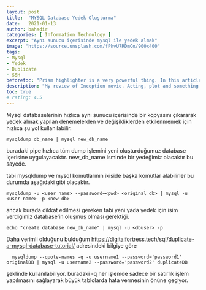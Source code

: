 ```yaml
---
layout: post
title:  "MYSQL Database Yedek Oluşturma"
date:   2021-01-13
author: bahadir
categories: [ Information Technology ]
excerpt: "Aynı sunucu içerisinde mysql ile yedek almak"
image: "https://source.unsplash.com/fPkvU7RDmCo/900x400" 
tags:
- Mysql
- Yedek
- Dublicate
- SSH
beforetoc: "Prism highlighter is a very powerful thing. In this article I'm going to show you what you can actually do with it, some tricks and tips while editing your post. Tocs is also enabled as you can see in summary."
description: "My review of Inception movie. Acting, plot and something else in this short description."
toc: true
# rating: 4.5
---
```


Mysql databaselerinin hızlıca aynı sunucu içerisinde bir kopyasını çıkararak yedek almak yapılan denemelerden ve değişikliklerden etkilenmemek için hızlıca şu yol kullanılabilir.

`mysqldump db_name | mysql new_db_name`

buradaki pipe hızlıca tüm dump işlemini yeni oluşturduğumuz database içerisine uygulayacaktır. new_db_name isminde bir yedeğimiz olacaktır bu sayede.

tabi mysqldump ve mysql komutlarının ikiside başka komutlar alabilirler bu durumda aşağıdaki gibi olacaktır.

`mysqldump -u <user name> --password=<pwd> <original db> | mysql -u <user name> -p <new db>`

ancak burada dikkat edilmesi gereken tabi yeni yada yedek için isim verdiğimiz database'in oluşmuş olması gerektiği.

`echo "create database new_db_name" | mysql -u <dbuser> -p`

Daha verimli olduğunu bulduğum https://digitalfortress.tech/sql/duplicate-a-mysql-database-tutorial/ adresindeki bilgiye göre

 
` 
mysqldump --quote-names -q -u username1 --password='password1' originalDB | mysql -u username2 --password='password2' duplicateDB`

şeklinde kullanılabiliyor. buradaki -q her işlemde sadece bir satırlık işlem yapılmasını sağlayarak büyük tablolarda hata vermesinin önüne geçiyor.
